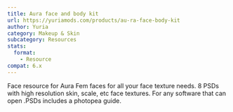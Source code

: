 ```yaml
---
title: Aura face and body kit
url: https://yuriamods.com/products/au-ra-face-body-kit
author: Yuria
category: Makeup & Skin
subcategory: Resources
stats:
  format:
    - Resource
compat: 6.x
---
```

Face resource for Aura Fem faces for all your face texture needs. 8 PSDs with high resolution skin, scale, etc face textures. For any software that can open .PSDs includes a photopea guide.